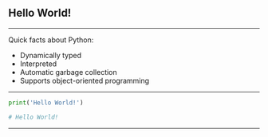 ## Hello World!

---

Quick facts about Python:

- Dynamically typed
- Interpreted
- Automatic garbage collection
- Supports object-oriented programming

---

```python
print('Hello World!')

# Hello World!

```

---
